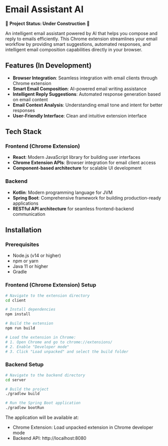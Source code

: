 # Email Assistant AI

🚧 **Project Status: Under Construction** 🚧

An intelligent email assistant powered by AI that helps you compose and reply to emails efficiently. This Chrome extension streamlines your email workflow by providing smart suggestions, automated responses, and intelligent email composition capabilities directly in your browser.

## Features (In Development)

- **Browser Integration**: Seamless integration with email clients through Chrome extension
- **Smart Email Composition**: AI-powered email writing assistance
- **Intelligent Reply Suggestions**: Automated response generation based on email content
- **Email Context Analysis**: Understanding email tone and intent for better responses
- **User-Friendly Interface**: Clean and intuitive extension interface

## Tech Stack

### Frontend (Chrome Extension)
- **React**: Modern JavaScript library for building user interfaces
- **Chrome Extension APIs**: Browser integration for email client access
- **Component-based architecture** for scalable UI development

### Backend
- **Kotlin**: Modern programming language for JVM
- **Spring Boot**: Comprehensive framework for building production-ready applications
- **RESTful API architecture** for seamless frontend-backend communication

## Installation

### Prerequisites
- Node.js (v14 or higher)
- npm or yarn
- Java 11 or higher
- Gradle

### Frontend (Chrome Extension) Setup
```bash
# Navigate to the extension directory
cd client

# Install dependencies
npm install

# Build the extension
npm run build

# Load the extension in Chrome:
# 1. Open Chrome and go to chrome://extensions/
# 2. Enable "Developer mode"
# 3. Click "Load unpacked" and select the build folder
```

### Backend Setup
```bash
# Navigate to the backend directory
cd server

# Build the project
./gradlew build

# Run the Spring Boot application
./gradlew bootRun
```

The application will be available at:
- Chrome Extension: Load unpacked extension in Chrome developer mode
- Backend API: http://localhost:8080
